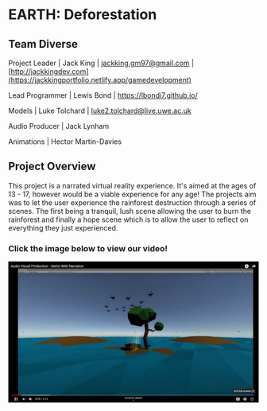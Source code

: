 # EARTH: Deforestation
## Team Diverse

Project Leader | Jack King | jackking.gm97@gmail.com | [http://jackkingdev.com](https://jackkingportfolio.netlify.app/gamedevelopment)

Lead Programmer | Lewis Bond | https://lbondi7.github.io/

Models | Luke Tolchard | luke2.tolchard@live.uwe.ac.uk

Audio Producer | Jack Lynham 

Animations | Hector Martin-Davies 

## Project Overview
This project is a narrated virtual reality experience. It's aimed at the ages of 13 - 17, however would be a viable experience for any age! 
The projects aim was to let the user experience the rainforest destruction through a series of scenes. The first being a tranquil, lush scene
allowing the user to burn the rainforest and finally a hope scene which is to allow the user to reflect on everything they just experienced.


### Click the image below to view our video!
[![Watch the video](header.jpg)](https://youtu.be/5w7jlHQLG6Q)
